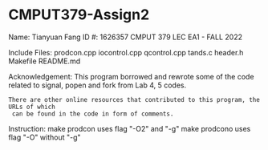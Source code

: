 # CMPUT379-Assign2

Name: Tianyuan Fang
ID #: 1626357
CMPUT 379 LEC EA1 - FALL 2022

Include Files:
    prodcon.cpp
    iocontrol.cpp
    qcontrol.cpp
    tands.c
    header.h
    Makefile
    README.md

Acknowledgement:
    This program borrowed and rewrote some of the code related to signal, popen and fork
     from Lab 4, 5 codes.

    There are other online resources that contributed to this program, the URLs of which
     can be found in the code in form of comments.

Instruction:
    make prodcon uses flag "-O2" and "-g"
    make prodcono uses flag "-O" without "-g"